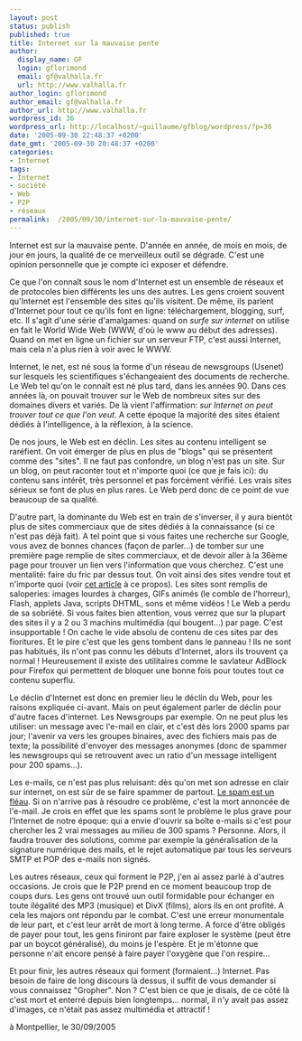 ```yaml
---
layout: post
status: publish
published: true
title: Internet sur la mauvaise pente
author:
  display_name: GF
  login: gflorimond
  email: gf@valhalla.fr
  url: http://www.valhalla.fr
author_login: gflorimond
author_email: gf@valhalla.fr
author_url: http://www.valhalla.fr
wordpress_id: 36
wordpress_url: http://localhost/~guillaume/gfblog/wordpress/?p=36
date: '2005-09-30 22:48:37 +0200'
date_gmt: '2005-09-30 20:48:37 +0200'
categories:
- Internet
tags:
- Internet
- société
- Web
- P2P
- réseaux
permalink:  /2005/09/30/internet-sur-la-mauvaise-pente/
---
```

<p>
Internet est sur la mauvaise pente. D'année en année, de mois en mois, de jour en jours, la qualité de ce merveilleux outil se dégrade. C'est une opinion personnelle que je compte ici exposer et défendre.</p>
<p>
Ce que l'on connaît sous le nom d'Internet est un ensemble de réseaux et de protocoles bien différents les uns des autres. Les gens croient souvent qu'Internet est l'ensemble des sites qu'ils visitent. De même, ils parlent d'Internet pour tout ce qu'ils font en ligne: téléchargement, blogging, surf, etc. Il s'agit d'une série d'amalgames: quand on <em>surfe sur internet</em> on utilise en fait le World Wide Web (WWW, d'où le www au début des adresses). Quand on met en ligne un fichier sur un serveur FTP, c'est aussi Internet, mais cela n'a plus rien à voir avec le WWW.</p>
<p>
Internet, le net, est né sous la forme d'un réseau de newsgroups (Usenet) sur lesquels les scientifiques s'échangeaient des documents de recherche. Le Web tel qu'on le connaît est né plus tard, dans les années 90. Dans ces années là, on pouvait trouver sur le Web de nombreux sites sur des domaines divers et variés. De là vient l'affirmation: <em>sur Internet on peut trouver tout ce que l'on veut</em>. A cette époque la majorité des sites étaient dédiés à l'intelligence, à la réflexion, à la science.</p>
<p>
De nos jours, le Web est en déclin. Les sites au contenu intelligent se raréfient. On voit émerger de plus en plus de "blogs" qui se présentent comme des "sites". Il ne faut pas confondre, un blog n'est pas un site. Sur un blog, on peut raconter tout et n'importe quoi (ce que je fais ici): du contenu sans intérêt, très personnel et pas forcément vérifié. Les vrais sites sérieux se font de plus en plus rares. Le Web perd donc de ce point de vue beaucoup de sa qualité.</p>
<p>
D'autre part, la dominante du Web est en train de s'inverser, il y aura bientôt plus de sites commerciaux que de sites dédiés à la connaissance (si ce n'est pas déjà fait). A tel point que si vous faites une recherche sur Google, vous avez de bonnes chances (façon de parler...) de tomber sur une première page remplie de sites commerciaux, et de devoir aller à la 36ème page pour trouver un lien vers l'information que vous cherchez. C'est une mentalité: faire du fric par dessus tout. On voit ainsi des sites vendre tout et n'importe quoi (voir <a href="http://blog.gfblog.com/index.php/2005/05/08/les-escrocs-du-p2p/>cet article à ce propos). On voit une énorme inflation sur des services en ligne totalement inconsistants, ou encore des shareware vendus à des pris astronomiques pour ce qu'ils sont, alors qu'il y a encore 5 ans ils auraient été distribués gratuitement. La faute aussi aux moteurs de recherche qui ont leur part de responsabilité dans ce phénomène: il n'est plus possible d'inscrire un site dans un moteur de recherche, comme au bon vieux temps, si ce n'est en passant par une société qui facturera cette inscription. Et ces sociétés sont légion (il y en a des milliers), elles proposent des prix astronomiques (plusieurs milliers d'euros si on veut que le site soit vraiment bien indexé), et la plupart ne sont que des arnaques. J'en profite pour saluer l'initiative de Yahoo qui est en train de développer un service de recherche qui trie automatiquement les résultats et qui, grâce à un curseur manié par le visiteur, affiche plus ou moins de sites commerciaux. Moi ça sera le curseur à la position extrême à l'opposé des sites commerciaux.</p>
<p>
Il y a aussi la publicité. Encore une chose qui a beaucoup changé. Avant, il y avait des bandeaux publicitaires choisis par les webmasters: je met le bandeau de ton site sur le mien, tu mets le bandeau de mon site sur le tien. Cela assurait une certaine cohérence: on ne trouvait pas de la pub pour acheter du Viagra sur le site de l'association des pêcheurs de sardines qui portent des bottes jaunes. Et puis certains ont eu l'idée de créer des régies en ligne de pub, et de faire payer leurs services: vous nous payez, on affiche vos bandeaux sur tout plein de sites internet. Les sites internet sur lesquels sont affichés ces bandeaux sont les sites de particuliers ou de petites sociétés qui ont signé un contrat en ligne avec la régie selon lequel celle-ci leur donnera 3 centimes d'euro à chaque clic d'un visiteur de leur site sur le bandeau.</p>
<p>
Je n'ai pas encore parlé du contenu multimédia ? Allons-y. Avant, les sites étaient moches; maintenant ils sont très beaux. Avant, on privilégiait le contenu sur le contenant; maintenant on privilégie le contenant sur le contenu. Avant, les sites étaient rapides à charges; maintenant la navigation avec un 56K est devenue impossible (voir <a href="http://blog.gfblog.com/index.php/2005/01/02/internet-de-lavenir-du-bas-debit/">cet article</a> à ce propos). Les sites sont remplis de saloperies: images lourdes à charges, GIFs animés (le comble de l'horreur), Flash, applets Java, scripts DHTML, sons et même vidéos ! Le Web a perdu de sa sobriété. Si vous faites bien attention, vous verrez que sur la plupart des sites il y a 2 ou 3 machins multimédia (qui bougent...) par page. C'est insupportable ! On cache le vide absolu de contenu de ces sites par des fioritures. Et le pire c'est que les gens tombent dans le panneau ! Ils ne sont pas habitués, ils n'ont pas connu les débuts d'Internet, alors ils trouvent ça normal ! Heureusement il existe des utilitaires comme le savlateur AdBlock pour Firefox qui permettent de bloquer une bonne fois pour toutes tout ce contenu superflu.</p>
<p>
Le déclin d'Internet est donc en premier lieu le déclin du Web, pour les raisons expliquée ci-avant. Mais on peut également parler de déclin pour d'autre faces d'internet. Les Newsgroups par exemple. On ne peut plus les utiliser: un message avec l'e-mail en clair, et c'est dès lors 2000 spams par jour; l'avenir va vers les groupes binaires, avec des fichiers mais pas de texte; la possibilité d'envoyer des messages anonymes (donc de spammer les newsgroups qui se retrouvent avec un ratio d'un message intelligent pour 200 spams...).</p>
<p>
Les e-mails, ce n'est pas plus reluisant: dès qu'on met son adresse en clair sur internet, on est sûr de se faire spammer de partout. <a href="http://blog.gfblog.com/index.php/2005/10/04/a-coup-de-spams/">Le spam est un fléau</a>. Si on n'arrive pas à résoudre ce problème, c'est la mort annoncée de l'e-mail. Je crois en effet que les spams sont le problème le plus grave pour l'Internet de notre époque: qui a envie d'ouvrir sa boîte e-mails si c'est pour chercher les 2 vrai messages au milieu de 300 spams ? Personne. Alors, il faudra trouver des solutions, comme par exemple la généralisation de la signature numérique des mails, et le rejet automatique par tous les serveurs SMTP et POP des e-mails non signés.</p>
<p>
Les autres réseaux, ceux qui forment le P2P, j'en ai assez parlé à d'autres occasions. Je crois que le P2P prend en ce moment beaucoup trop de coups durs. Les gens ont trouvé uun outil formidable pour échanger en toute ilégalité des MP3 (musique) et DivX (films), alors ils en ont profité. A cela les majors ont répondu par le combat. C'est une erreur monumentale de leur part, et c'est leur arrêt de mort à long terme. A force d'être obligés de payer pour tout, les gens finiront par faire exploser le système (peut être par un boycot généralisé), du moins je l'espère. Et je m'étonne que personne n'ait encore pensé à faire payer l'oxygène que l'on respire...</p>
<p>
Et pour finir, les autres réseaux qui forment (formaient...) Internet. Pas besoin de faire de long discours là dessus, il suffit de vous demander si vous connaissez "Gropher". Non ? C'est bien ce que je disais, de ce côté là c'est mort et enterré depuis bien longtemps... normal, il n'y avait pas assez d'images, ce n'était pas assez multimédia et attractif !</p>
<p>
à Montpellier, le 30/09/2005</p>

